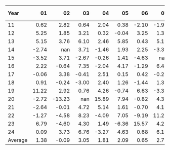 | Year    |               01   |               02   |               03   |               04   |               05   |               06   |               07   |               08   |               09   |               10   |               11   |               12   |     Average ,     |
|:--------|-------------------:|-------------------:|-------------------:|-------------------:|-------------------:|-------------------:|-------------------:|-------------------:|-------------------:|-------------------:|-------------------:|-------------------:|------------------:|
| 11      |               0.62 |               2.82 |               0.64 |               2.04 |               0.38 |              -2.10 |              -1.90 |              -4.10 |              -8.31 |               8.87 |               4.55 |               3.50 |              0.58 |
| 12      |               5.25 |               1.85 |               3.21 |               0.32 |              -0.04 |               3.25 |               1.37 |               4.55 |               2.64 |              -1.22 |               2.02 |               1.33 |              2.04 |
| 13      |               5.15 |               3.76 |               6.10 |               2.46 |               5.85 |               0.43 |               5.12 |              -5.26 |               3.20 |               3.03 |               1.27 |               3.09 |              2.85 |
| 14      |              -2.74 |             nan    |               3.71 |              -1.46 |               1.93 |               2.25 |              -3.37 |               0.00 |              -1.29 |               3.60 |              -1.88 |               1.17 |              0.17 |
| 15      |              -3.52 |               3.71 |              -2.67 |              -0.26 |               1.41 |              -4.63 |             nan    |              -3.70 |             nan    |               6.25 |               1.62 |              -4.17 |             -0.60 |
| 16      |               2.22 |              -0.64 |               7.35 |              -2.04 |               4.17 |              -1.29 |               6.40 |               1.33 |              -0.23 |              -0.20 |              -1.20 |               4.35 |              1.68 |
| 17      |              -0.06 |               3.38 |              -0.41 |               2.51 |               0.15 |               0.42 |              -0.29 |               0.13 |               1.74 |               1.22 |               1.32 |              -1.27 |              0.74 |
| 18      |               0.91 |              -0.24 |              -3.00 |               2.40 |               1.26 |              -1.44 |               1.38 |               1.41 |              -0.54 |              -2.66 |               4.50 |             -12.16 |             -0.68 |
| 19      |              11.22 |               2.92 |               0.76 |               4.26 |              -0.74 |               6.63 |              -3.39 |               3.88 |               5.30 |               1.10 |               5.11 |               1.61 |              3.22 |
| 20      |              -2.72 |             -13.23 |             nan    |              15.89 |               7.94 |              -0.82 |               4.39 |               5.52 |              -1.81 |               0.81 |              14.85 |               1.06 |              2.90 |
| 21      |              -2.64 |              -0.01 |               4.72 |               5.14 |               1.61 |              -0.70 |               4.17 |               2.48 |              -4.97 |               4.39 |               0.09 |               6.03 |              1.69 |
| 22      |              -1.27 |              -4.58 |               8.23 |              -4.09 |               7.05 |              -9.19 |              11.21 |              -3.32 |             nan    |              11.20 |               6.73 |              -5.16 |              1.53 |
| 23      |               6.79 |              -4.60 |               4.30 |               1.49 |              -6.36 |              15.57 |               4.28 |              -3.76 |              -2.54 |              -5.41 |               7.45 |               7.27 |              2.04 |
| 24      |               0.09 |               3.73 |               6.76 |              -3.27 |               4.63 |               0.68 |               6.12 |               5.15 |               1.41 |               0.12 |             nan    |             nan    |              2.54 |
| Average |               1.38 |              -0.09 |               3.05 |               1.81 |               2.09 |               0.65 |               2.73 |               0.31 |              -0.45 |               2.22 |               3.57 |               0.51 |              1.48 |
